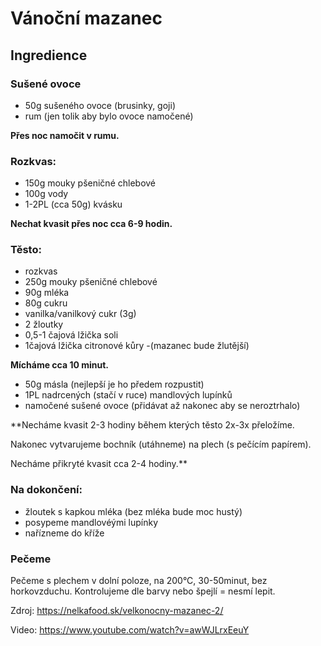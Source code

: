 # Vánoční mazanec
## Ingredience
### Sušené ovoce
- 50g sušeného ovoce (brusinky, goji)
- rum (jen tolik aby bylo ovoce namočené)

**Přes noc namočit v rumu.**

### Rozkvas:
- 150g mouky pšeničné chlebové
- 100g vody
- 1-2PL (cca 50g) kvásku

**Nechat kvasit přes noc cca 6-9 hodin.**

### Těsto:
- rozkvas
- 250g mouky pšeničné chlebové
- 90g mléka
- 80g cukru
- vanilka/vanilkový cukr (3g)
- 2 žloutky
- 0,5-1 čajová lžička soli
- 1čajová lžička citronové kůry -(mazanec bude žlutější)

**Mícháme cca 10 minut.**
- 50g másla (nejlepší je ho předem rozpustit)
- 1PL nadrcených (stačí v ruce) mandlových lupínků
- namočené sušené ovoce (přidávat až nakonec aby se neroztrhalo)

**Necháme kvasit 2-3 hodiny během kterých těsto 2x-3x přeložíme.

Nakonec vytvarujeme bochník (utáhneme) na plech (s pečícím papírem).

Necháme přikryté kvasit cca 2-4 hodiny.**

### Na dokončení:
- žloutek s kapkou mléka (bez mléka bude moc hustý)
- posypeme mandlovéými lupínky
- nařízneme do kříže

### Pečeme
Pečeme s plechem v dolní poloze, na 200°C, 30-50minut, bez horkovzduchu. Kontrolujeme dle barvy nebo špejlí = nesmí lepit.

Zdroj: https://nelkafood.sk/velkonocny-mazanec-2/

Video: https://www.youtube.com/watch?v=awWJLrxEeuY
